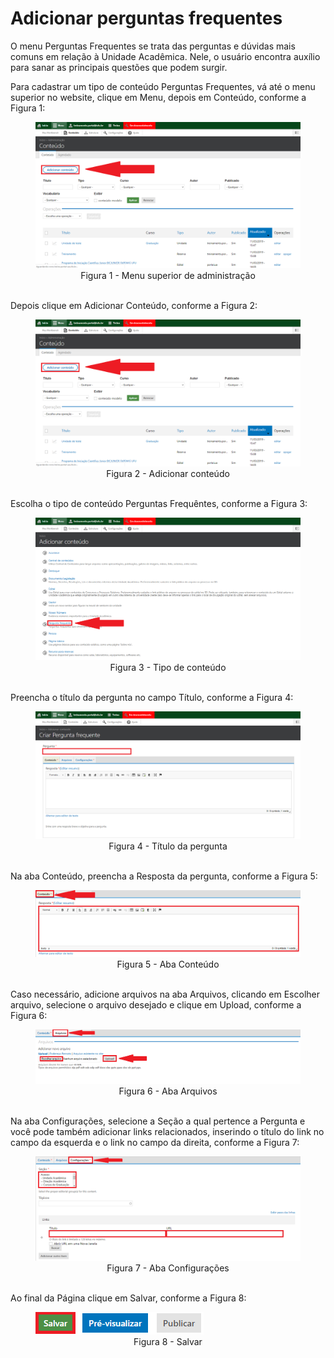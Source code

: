 # Adicionar perguntas frequentes

O menu Perguntas Frequentes se trata das perguntas e dúvidas mais comuns em relação à Unidade Acadêmica. Nele, o usuário encontra auxílio para sanar as
principais questões que podem surgir.

Para cadastrar um tipo de conteúdo Perguntas Frequentes, vá até o menu superior no website, clique em Menu, depois em Conteúdo, conforme a Figura 1:

<figure class="image">
  <img src="../imgs/9 - Adicionar Perguntas Frequentes/9 - Adicionar Perguntas Frequentes 1.2.png">
  <center><figcaption>Figura 1 - Menu superior de administração</figcaption>
  </br>
</figure>

Depois clique em Adicionar Conteúdo, conforme a Figura 2:

<figure class="image">
  <img src="../imgs/9 - Adicionar Perguntas Frequentes/9 - Adicionar Perguntas Frequentes 1.2.png">
  <center><figcaption>Figura 2 - Adicionar conteúdo</figcaption>
  </br>
</figure>

Escolha o tipo de conteúdo Perguntas Frequêntes, conforme a Figura 3:

<figure class="image">
  <img src="../imgs/9 - Adicionar Perguntas Frequentes/9 - Adicionar Perguntas Frequentes 2.png">
  <center><figcaption>Figura 3 - Tipo de conteúdo</figcaption>
  </br>
</figure>

Preencha o título da pergunta no campo Título, conforme a Figura 4:

<figure class="image">
  <img src="../imgs/9 - Adicionar Perguntas Frequentes/9 - Adicionar Perguntas Frequentes 3.png">
  <center><figcaption>Figura 4 - Título da pergunta</figcaption>
  </br>
</figure>

Na aba Conteúdo, preencha a Resposta da pergunta, conforme a Figura 5:

<figure class="image">
  <img src="../imgs/9 - Adicionar Perguntas Frequentes/9 - Adicionar Perguntas Frequentes 4.png">
  <center><figcaption>Figura 5 - Aba Conteúdo</figcaption>
  </br>
</figure>


Caso necessário, adicione arquivos na aba Arquivos, clicando em Escolher arquivo, selecione o arquivo desejado e clique em Upload, conforme a Figura 6:

<figure class="image">
  <img src="../imgs/9 - Adicionar Perguntas Frequentes/9 - Adicionar Perguntas Frequentes 5.png">
  <center><figcaption>Figura 6 - Aba Arquivos</figcaption>
  </br>
</figure>


Na aba Configurações, selecione a Seção a qual pertence a Pergunta e você pode também adicionar links relacionados, inserindo o título do link no campo da
esquerda e o link no campo da direita, conforme a Figura 7:

<figure class="image">
  <img src="../imgs/9 - Adicionar Perguntas Frequentes/9 - Adicionar Perguntas Frequentes 6.png">
  <center><figcaption>Figura 7 - Aba Configurações</figcaption>
  </br>
</figure>

Ao final da Página clique em Salvar, conforme a Figura 8:

<figure class="image">
  <img src="../imgs/9 - Adicionar Perguntas Frequentes/9 - Adicionar Perguntas Frequentes 7.png">
  <center><figcaption>Figura 8 - Salvar</figcaption>
  </br>
</figure>